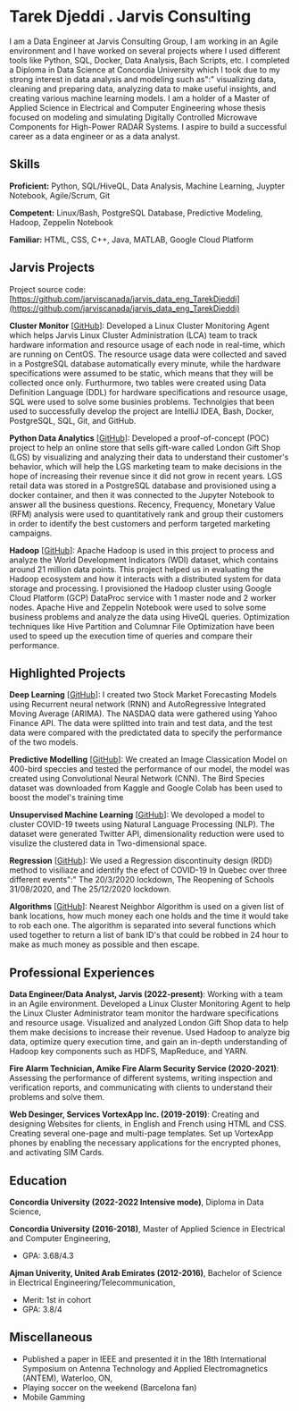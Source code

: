# Tarek Djeddi . Jarvis Consulting

I am a Data Engineer at Jarvis Consulting Group, I am working in an Agile environment and I have worked on several projects where I used different tools like Python, SQL, Docker, Data Analysis, Bach Scripts, etc. I completed a Diploma in Data Science at Concordia University which I took due to my strong interest in data analysis and modeling such as"\:" visualizing data, cleaning and preparing data, analyzing data to make useful insights, and creating various machine learning models. I am a holder of a Master of Applied Science in Electrical and Computer Engineering whose thesis focused on modeling and simulating Digitally Controlled Microwave Components for High-Power RADAR Systems. I aspire to build a successful career as a data engineer or as a data analyst.

## Skills

**Proficient:** Python, SQL/HiveQL, Data Analysis, Machine Learning, Juypter Notebook, Agile/Scrum, Git

**Competent:** Linux/Bash, PostgreSQL Database, Predictive Modeling, Hadoop, Zeppelin Notebook

**Familiar:** HTML, CSS, C++, Java, MATLAB, Google Cloud Platform

## Jarvis Projects

Project source code: [https://github.com/jarviscanada/jarvis_data_eng_TarekDjeddi](https://github.com/jarviscanada/jarvis_data_eng_TarekDjeddi)


**Cluster Monitor** [[GitHub](https://github.com/jarviscanada/jarvis_data_eng_TarekDjeddi/tree/master/linux_sql)]: Developed a Linux Cluster Monitoring Agent which helps Jarvis Linux Cluster Administration (LCA) team to track hardware information and resource usage of each node in real-time, which are running on CentOS. The resource usage data were collected and saved in a PostgreSQL database automatically every minute, while the hardware specifications were assumed to be static, which means that they will be collected once only. Furthurmore, two tables were created using Data Definition Language (DDL) for hardware specifications and resource usage, SQL were used to solve some businies problems. Technolgies that been used to successfully develop the project are IntelliJ IDEA, Bash, Docker, PostgreSQL, SQL, Git, and GitHub.

**Python Data Analytics** [[GitHub](https://github.com/jarviscanada/jarvis_data_eng_TarekDjeddi/tree/master/python_data_anlytics)]: Developed a proof-of-concept (POC) project to help an online store that sells gift-ware called London Gift Shop (LGS) by visualizing and analyzing their data to understand their customer's behavior, which will help the LGS marketing team to make decisions in the hope of increasing their revenue since it did not grow in recent years. LGS retail data was stored in a PostgreSQL database and provisioned using a docker container, and then it was connected to the Jupyter Notebook to answer all the business questions. Recency, Frequency, Monetary Value (RFM) analysis were used to quantitatively rank and group their customers in order to identify the best customers and perform targeted marketing campaigns.

**Hadoop** [[GitHub](https://github.com/jarviscanada/jarvis_data_eng_TarekDjeddi/tree/master/hadoop)]: Apache Hadoop is used in this project to process and analyze the World Development Indicators (WDI) dataset, which contains around 21 million data points. This project helped us in evaluating the Hadoop ecosystem and how it interacts with a distributed system for data storage and processing. I provisioned the Hadoop cluster using Google Cloud Platform (GCP) DataProc service with 1 master node and 2 worker nodes. Apache Hive and Zeppelin Notebook were used to solve some business problems and analyze the data using HiveQL queries. Optimization techniques like Hive Partition and Columnar File Optimization have been used to speed up the execution time of queries and compare their performance.


## Highlighted Projects
**Deep Learning** [[GitHub](https://github.com/TarekDjeddi/final_project/tree/main)]: I created two Stock Market Forecasting Models using Recurrent neural network (RNN) and AutoRegressive Integrated Moving Average (ARIMA). The NASDAQ data were gathered using Yahoo Finance API. The data were splitted into train and test data, and the test data were compared with the predictated data to specify the performance of the two models.

**Predictive Modelling** [[GitHub](https://github.com/TarekDjeddi/ds-predictive-modelling-project-4)]: We created an Image Classication Model on 400-bird speccies and tested the performance of our model, the model was created using Convolutional Neural Network (CNN). The Bird Species dataset was downloaded from Kaggle and Google Colab has been used to boost the model's training time

**Unsupervised Machine Learning** [[GitHub](https://github.com/TarekDjeddi/ds-project-data-engineering-3)]: We devoloped a model to cluster COVID-19 tweets using Natural Language Processing (NLP). The dataset were generated Twitter API, dimensionality reduction were used to visulize the clustered data in Two-dimensional space.

**Regression** [[GitHub](https://github.com/TarekDjeddi/ds-regression-project-2)]: We used a Regression discontinuity design (RDD) method to visiliaze and identify the efect of COVID-19 In Quebec over three different events"\:" The 20/3/2020 lockdown, The Reopening of Schools 31/08/2020, and The 25/12/2020 lockdown.

**Algorithms** [[GitHub](https://github.com/TarekDjeddi/ds-algorithm-project-1)]: Nearest Neighbor Algorithm is used on a given list of bank locations, how much money each one holds and the time it would take to rob each one. The algorithm is separated into several functions which used together to return a list of bank ID's that could be robbed in 24 hour to make as much money as possible and then escape.


## Professional Experiences

**Data Engineer/Data Analyst, Jarvis (2022-present)**: Working with a team in an Agile environment. Developed a Linux Cluster Monitoring Agent to help the Linux Cluster Administrator team monitor the hardware specifications and resource usage. Visualized and analyzed London Gift Shop data to help them make decisions to increase their revenue. Used Hadoop to analyze big data, optimize query execution time, and gain an in-depth understanding of Hadoop key components such as HDFS, MapReduce, and YARN.

**Fire Alarm Technician, Amike Fire Alarm Security Service (2020-2021)**: Assessing the performance of different systems, writing inspection and verification reports, and communicating with clients to understand their problems and solve them.

**Web Desinger, Services VortexApp Inc. (2019-2019)**: Creating and designing Websites for clients, in English and French using HTML and CSS. Creating several one-page and multi-page templates. Set up VortexApp phones by enabling the necessary applications for the encrypted phones, and activating SIM Cards.


## Education
**Concordia University (2022-2022 Intensive mode)**, Diploma in Data Science,   

**Concordia University (2016-2018)**, Master of Applied Science in Electrical and Computer Engineering,    
- GPA: 3.68/4.3

**Ajman Univerity, United Arab Emirates (2012-2016)**, Bachelor of Science in Electrical Engineering/Telecommunication,    
- Merit: 1st in cohort
- GPA: 3.8/4


## Miscellaneous
- Published a paper in IEEE and presented it in the 18th International Symposium on Antenna Technology and Applied Electromagnetics (ANTEM), Waterloo, ON,
- Playing soccer on the weekend (Barcelona fan)
- Mobile Gamming
